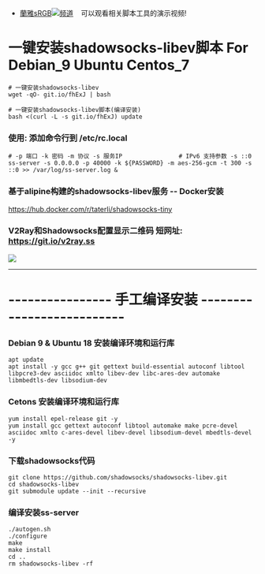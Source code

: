 - [蘭雅sRGB![](https://raw.githubusercontent.com/hongwenjun/vps_setup/master/img/youtube.png)频道](https://www.youtube.com/channel/UCupRwki_4n87nrwP0GIBUXA/videos) &nbsp;&nbsp;&nbsp;可以观看相关脚本工具的演示视频!

# 一键安装shadowsocks-libev脚本 For Debian_9  Ubuntu  Centos_7
```
# 一键安装shadowsocks-libev
wget -qO- git.io/fhExJ | bash

# 一键安装shadowsocks-libev脚本(编译安装)
bash <(curl -L -s git.io/fhExJ) update

```
### 使用: 添加命令行到 /etc/rc.local
```
# -p 端口 -k 密码 -m 协议 -s 服务IP                # IPv6 支持参数 -s ::0
ss-server -s 0.0.0.0 -p 40000 -k ${PASSWORD} -m aes-256-gcm -t 300 -s ::0 >> /var/log/ss-server.log &
```
### 基于alipine构建的shadowsocks-libev服务 -- Docker安装
  https://hub.docker.com/r/taterli/shadowsocks-tiny

### V2Ray和Shadowsocks配置显示二维码  短网址: https://git.io/v2ray.ss
![](https://raw.githubusercontent.com/hongwenjun/vps_setup/master/v2ray/v2ray.ss.png)

----

# ---------------- 手工编译安装 --------------------------
### Debian 9 & Ubuntu 18 安装编译环境和运行库
```
apt update
apt install -y gcc g++ git gettext build-essential autoconf libtool libpcre3-dev asciidoc xmlto libev-dev libc-ares-dev automake libmbedtls-dev libsodium-dev
```

### Cetons 安装编译环境和运行库
```
yum install epel-release git -y
yum install gcc gettext autoconf libtool automake make pcre-devel asciidoc xmlto c-ares-devel libev-devel libsodium-devel mbedtls-devel -y
```

### 下载shadowsocks代码
```
git clone https://github.com/shadowsocks/shadowsocks-libev.git
cd shadowsocks-libev
git submodule update --init --recursive
```
### 编译安装ss-server
```
./autogen.sh
./configure
make
make install
cd ..
rm shadowsocks-libev -rf
```
